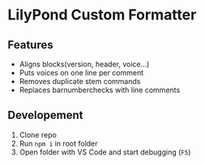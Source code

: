 # LilyPond Custom Formatter
## Features
- Aligns blocks(version, header, voice...)
- Puts voices on one line per comment
- Removes duplicate stem commands
- Replaces barnumberchecks with line comments

## Developement
1. Clone repo
2. Run `npm i` in root folder
3. Open folder with VS Code and start debugging (`F5`)